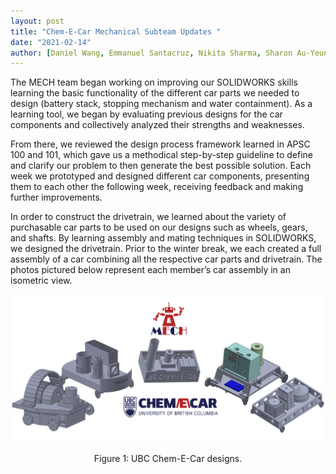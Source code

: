 ```yaml
---
layout: post
title: "Chem-E-Car Mechanical Subteam Updates "
date: "2021-02-14"
author: [Daniel Wang, Emmanuel Santacruz, Nikita Sharma, Sharon Au-Yeung, Kushal Patel, Aahnaf Aarub, Meghan Cooke, Veronika Zenova]
---
```


The MECH team began working on improving our SOLIDWORKS skills learning the basic functionality of the different car parts we needed to design (battery stack, stopping mechanism and water containment). As a learning tool, we began by evaluating previous designs for the car components and collectively analyzed their strengths and weaknesses. 

From there, we reviewed the design process framework learned in APSC 100 and 101, which gave us a methodical step-by-step guideline to define and clarify our problem to then generate the best possible solution. Each week we prototyped and designed different car components, presenting them to each other the following week, receiving feedback and making further improvements. 

In order to construct the drivetrain, we learned about the variety of purchasable car parts to be used on our designs such as wheels, gears, and shafts. By learning assembly and mating techniques in SOLIDWORKS, we designed the drivetrain. Prior to the winter break, we each created a full assembly of a car combining all the respective car parts and drivetrain. The photos pictured below represent each member’s car assembly in an isometric view. 

![Chem-E-Car-Mech](/assets/images/blog/2021Chem-E-Car-Blog-Images/image9.png)
<center>Figure 1: UBC Chem-E-Car designs.</center>

